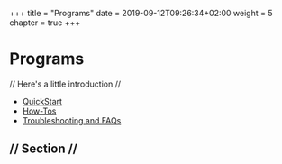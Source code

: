 +++
title = "Programs"
date = 2019-09-12T09:26:34+02:00
weight = 5
chapter = true
+++

# Programs

// Here's a little introduction //

- [QuickStart]()
- [How-Tos]()
- [Troubleshooting and FAQs]()

## // Section //
